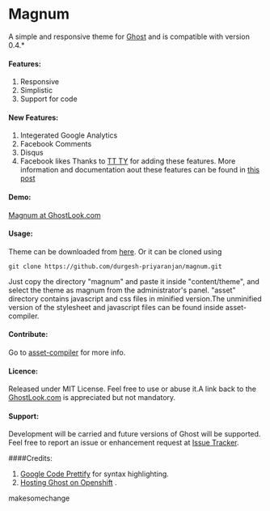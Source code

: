 # Magnum

A  simple and responsive theme for [Ghost](http://github.com/tryghost/ghost/) and is compatible with version 0.4.*

#### Features:
1) Responsive
2) Simplistic
3) Support for code

#### New Features:
1) Integerated Google Analytics
2) Facebook Comments
3) Disqus
4) Facebook likes
Thanks to [TT TY](https://github.com/totty90) for adding these features. More information and documentation aout these features can be found in [this post](http://www.webdesignporto.com/ghost-blog-theme-with-facebook-comments-and-likes/)


#### Demo:
[Magnum at GhostLook.com](http://magnum.ghostlook.com/)


#### Usage:
Theme can be downloaded from [here](https://github.com/durgesh-priyaranjan/magnum/archive/master.zip). Or it can be cloned using

    git clone https://github.com/durgesh-priyaranjan/magnum.git
    
Just copy the directory "magnum" and paste it inside "content/theme", and select the theme as magnum from the administrator's panel. "asset" directory contains javascript and css files in minified version.The unminified version of the stylesheet and javascript files can be found inside asset-compiler.

#### Contribute:
Go to [asset-compiler](/asset-compiler) for more info.

#### Licence:
Released under MIT License. Feel free to use or abuse it.A link back to the [GhostLook.com](http://magnum.ghostlook.com/) is appreciated but not mandatory.

#### Support:
Development will be carried and future versions of Ghost will be supported. Feel free to report an issue or enhancement request at [Issue Tracker](https://github.com/durgesh-priyaranjan/magnum/issues). 

####Credits:
1) [Google Code Prettify](http://code.google.com/p/google-code-prettify/) for syntax highlighting.
2) [Hosting Ghost on Openshift](https://github.com/Laures/ghost-openshift-quickstart) .

makesomechange